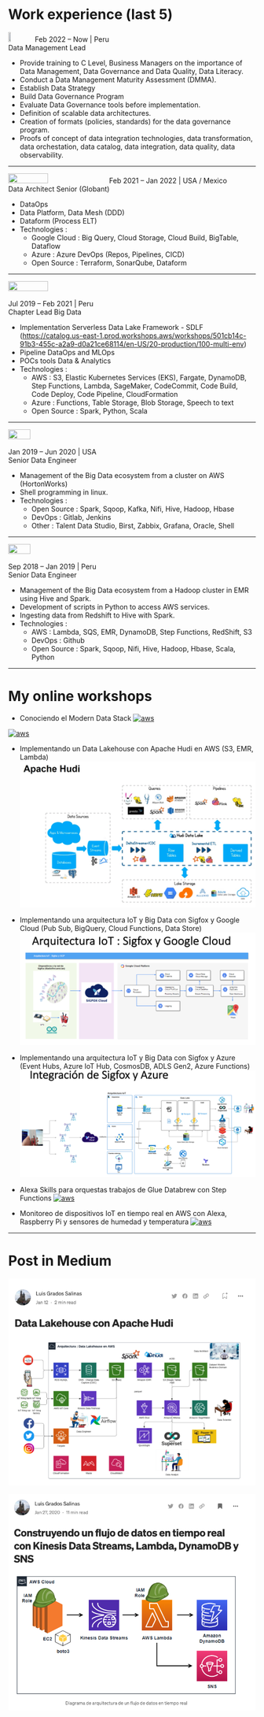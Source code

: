 
<!--
**luisgradossalinas/luisgradossalinas** is a ✨ _special_ ✨ repository because its `README.md` (this file) appears on your GitHub profile.

Here are some ideas to get you started:

- 🔭 I’m currently working on ...
- 🌱 I’m currently learning ...
- 👯 I’m looking to collaborate on ...
- 🤔 I’m looking for help with ...
- 💬 Ask me about ...
- 📫 How to reach me: ...
- 😄 Pronouns: ...
- ⚡ Fun fact: ...
-->

# Work experience (last 5)

<img src="https://media-exp1.licdn.com/dms/image/C560BAQF2xCerB4_OPQ/company-logo_200_200/0/1618323063630?e=2147483647&v=beta&t=kjI6StZH7SKTP10orVPeOE-ZwILokqDqX88b469SmZU" height="10%" width="10%">
Feb 2022 – Now | Peru<br>
Data Management Lead

- Provide training to C Level, Business Managers on the importance of Data Management, Data Governance and Data Quality, Data Literacy.
- Conduct a Data Management Maturity Assessment (DMMA).
- Establish Data Strategy
- Build Data Governance Program
- Evaluate Data Governance tools before implementation.
- Definition of scalable data architectures.
- Creation of formats (policies, standards) for the data governance program.
- Proofs of concept of data integration technologies, data transformation, data orchestation, data catalog, data integration, data quality, data observability.

---

<img src="https://upload.wikimedia.org/wikipedia/commons/thumb/c/c6/MetLife_logo.svg/2560px-MetLife_logo.svg.png" height="40%" width="40%">
Feb 2021 – Jan 2022 | USA / Mexico<br>
Data Architect Senior (Globant)

- DataOps
- Data Platform, Data Mesh (DDD)
- Dataform (Process ELT)
- Technologies : 
    * Google Cloud : Big Query, Cloud Storage, Cloud Build, BigTable, Dataflow
    * Azure : Azure DevOps (Repos, Pipelines, CICD)
    * Open Source : Terraform, SonarQube, Dataform

---

<img src="https://static.wikia.nocookie.net/tvpedia-peru/images/5/55/Interbank_logo_2019_con_fondo.svg/revision/latest/scale-to-width-down/1200?cb=20211218002645&path-prefix=es" height="40%" width="40%" >

Jul 2019 – Feb 2021 | Peru<br>
Chapter Lead Big Data

- Implementation Serverless Data Lake Framework - SDLF (https://catalog.us-east-1.prod.workshops.aws/workshops/501cb14c-91b3-455c-a2a9-d0a21ce68114/en-US/20-production/100-multi-env)
- Pipeline DataOps and MLOps
- POCs tools Data & Analytics
- Technologies : 
    * AWS : S3, Elastic Kubernetes Services (EKS), Fargate, DynamoDB, Step Functions, Lambda, SageMaker, CodeCommit, Code Build, Code Deploy, Code Pipeline, CloudFormation
    * Azure : Functions, Table Storage, Blob Storage, Speech to text
    * Open Source : Spark, Python, Scala

---

<img src="https://mma.prnewswire.com/media/1770828/Qualifacts_Logo_Registered_RGB_PrimaryColor_Logo.jpg?p=facebook" height="30%" width="30%">

Jan 2019 – Jun 2020 | USA<br>
Senior Data Engineer

- Management of the Big Data ecosystem from a cluster on AWS (HortonWorks)
- Shell programming in linux.
- Technologies : 
    * Open Source : Spark, Sqoop, Kafka, Nifi, Hive, Hadoop, Hbase
    * DevOps : Gitlab, Jenkins
    * Other : Talent Data Studio, Birst, Zabbix, Grafana, Oracle, Shell

---

<img src="https://pbs.twimg.com/media/CUwEYH9WUAEtJGa?format=png&name=large" height="30%" width="30%">

Sep 2018 – Jan 2019 | Peru<br>
Senior Data Engineer

- Management of the Big Data ecosystem from a Hadoop cluster in EMR using Hive and Spark.
- Development of scripts in Python to access AWS services.
- Ingesting data from Redshift to Hive with Spark.
- Technologies : 
    * AWS : Lambda, SQS, EMR, DynamoDB, Step Functions, RedShift, S3
    * DevOps : Github
    * Open Source : Spark, Sqoop, Nifi, Hive, Hadoop, Hbase, Scala, Python

--- 

# My online workshops

- Conociendo el Modern Data Stack
[![aws](https://user-images.githubusercontent.com/2066453/178123718-5cb6f8fe-1d02-463e-b368-1191f90df267.png)](https://youtu.be/SvgMj2wpVq4?t=326)

[![aws](https://user-images.githubusercontent.com/2066453/178123748-bf536b8a-fa94-4d28-acb1-99deec8ac8e3.png)](https://youtu.be/SvgMj2wpVq4?t=326)

- Implementando un Data Lakehouse con Apache Hudi en AWS (S3, EMR, Lambda)
[![aws](https://github.com/luisgradossalinas/luisgradossalinas/blob/main/twitch-hudi.png)](https://www.twitch.tv/videos/1065234210)

- Implementando una arquitectura IoT y Big Data con Sigfox y Google Cloud (Pub Sub, BigQuery, Cloud Functions, Data Store)
[![aws](https://github.com/luisgradossalinas/luisgradossalinas/blob/main/fb-gcp-iot.png)](https://www.facebook.com/watch/live/?ref=watch_permalink&v=2829350304049183)

- Implementando una arquitectura IoT y Big Data con Sigfox y Azure (Event Hubs, Azure IoT Hub, CosmosDB, ADLS Gen2, Azure Functions)
[![aws](https://github.com/luisgradossalinas/luisgradossalinas/blob/main/teca-azure-iot.png)](https://www.youtube.com/watch?v=AjB08kUhbOM)

- Alexa Skills para orquestas trabajos de Glue Databrew con Step Functions
[![aws](https://user-images.githubusercontent.com/2066453/173085176-8281ef24-cbeb-434c-aa38-e66b7c6dc01a.png)](https://www.twitch.tv/videos/892571096?filter=highlights&sort=time)

- Monitoreo de dispositivos IoT en tiempo real en AWS con Alexa, Raspberry Pi y sensores de humedad y temperatura
[![aws](https://user-images.githubusercontent.com/2066453/173079819-92120092-cfb6-4059-a54a-94c1f29a49ff.png)](https://www.twitch.tv/videos/749351049?filter=highlights&sort=time)

---

# Post in Medium

[![aws](https://github.com/luisgradossalinas/luisgradossalinas/blob/main/medium-hudi.png)](https://medium.com/@luisgradossalinas/data-lakehouse-con-apache-hudi-4627503c26dd)

[![aws](https://github.com/luisgradossalinas/luisgradossalinas/blob/main/medium01.png)](https://medium.com/@luisgradossalinas/construyendo-un-flujo-de-datos-en-tiempo-real-con-kinesis-data-streams-lambda-dynamodb-y-sns-e46398f985c9)

